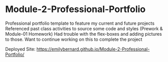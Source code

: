 # Module-2-Professional-Portfolio
Professional portfolio template to feature my current and future projects
Referenced past class activities to source some code and styles (Prework & Module-01 Homework)
Had trouble with the flex-boxes and adding pictures to those.
Want to continue working on this to complete the project

Deployed Site:
https://emilybernard.github.io/Module-2-Professional-Portfolio/
